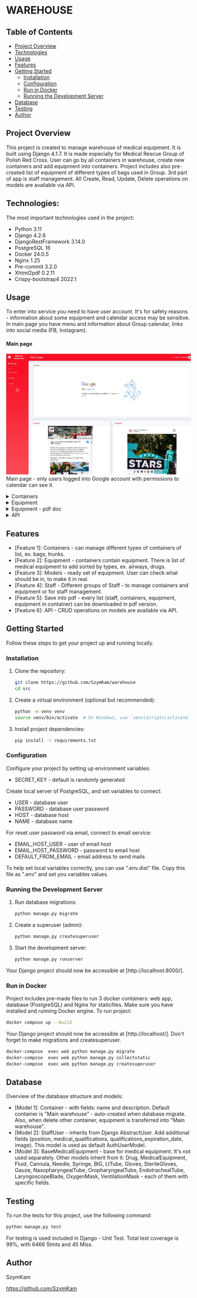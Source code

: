 # WAREHOUSE

## Table of Contents

- [Project Overview](#project-overview)
- [Technologies](#technologies)
- [Usage](#usage)
- [Features](#features)
- [Getting Started](#getting-started)
  - [Installation](#installation)
  - [Configuration](#configuration)
  - [Run in Docker](#run-in-docker)
  - [Running the Development Server](#running-the-development-server)
- [Database](#database)
- [Testing](#testing)
- [Author](#author)

## Project Overview

This project is created to manage warehouse of medical equipment.
It is built using Django 4.1.7.
It is made especially for Medical Rescue Group of Polish Red Cross.
User can go by all containers in warehouse, create new containers
and add equipment into containers. Project includes also pre-created
list of equipment of different types of bags used in Group. 3rd part of
app is staff management.
All Create, Read, Update, Delete operations on models are available via API.

## Technologies:

The most important technologies used in the project:

- Python 3.11
- Django 4.2.6
- DjangoRestFramework 3.14.0
- PostgreSQL 16
- Docker 24.0.5
- Nginx 1.25
- Pre-commit 3.2.0
- Xhtml2pdf 0.2.11
- Crispy-bootstrap4 2022.1

## Usage

To enter into service you need to have user account. It's for safety reasons - information about some equipment and
calendar access may be sensitive. In main page you have menu and information about Group calendar, links into social media (FB, Instagram).

#### Main page

![Main page](readme_images/main_page.jpg)
Main page - only users logged into Google account with permissions to calendar can see it.

<details>
<summary>Containers</summary>

![Container page_1](readme_images/containers_view_1.jpg)
Container list. From this page user can create new container, add equipment or downlnoad pdf list of containers.

![Container page_2](readme_images/containers_view_2.jpg)
Creating new container. User can choose name form list and add own description.

</details>

<details>
<summary>Equipment</summary>

![Equipment page_1](readme_images/equipment_1.jpg)
Add new equipment from list

![Equipment page_2](readme_images/equipment_2.jpg)
![Equipment page_3](readme_images/equipment_3.jpg)
Depends on name of equipment, creates different model - with specific fields.

![Equipment page_4](readme_images/equipment_4.jpg)
List of equipment from container. User can manage equipment and download equipment list of container.

![Equipment page_5](readme_images/equipment_5.jpg)
It's possible to get all equipment of all containers together.

</details>

<details>
<summary>Equipment - pdf doc</summary>

![Equipment page_6](readme_images/pdf.jpg)
List of all equipment in pdf.

</details>

<details>
<summary>API</summary>
![Api_1](readme_images/api_1.jpg)
Example of API response of at "/api/containers/"

![Api_2](readme_images/api_2.jpg)
Example of API response of at "/api/equipment/"

</details>

## Features

- [Feature 1]: Containers - can manage different types of containers of list, ex. bags, trunks.
- [Feature 2]: Equipment - containers contain equipment. There is list of medical equipment to add sorted by types, ex. airways, drugs.
- [Feature 3]: Models - ready set of equipment. User can check what should be in, to make it in real.
- [Feature 4]: Staff - Different groups of Staff - to manage containers and equipment or for staff management.
- [Feature 5]: Save into pdf - every list (staff, containers, equipment, equipment in container) can be downloaded in pdf version.
- [Feature 6]: API - CRUD operations on models are available via API.

## Getting Started

Follow these steps to get your project up and running locally.

### Installation

1. Clone the repository:

   ```bash
   git clone https://github.com/SzymKam/warehouse
   cd src
   ```

2. Create a virtual environment (optional but recommended):

   ```bash
   python -m venv venv
   source venv/bin/activate  # On Windows, use `venv\Scripts\activate`
   ```

3. Install project dependencies:

   ```bash
   pip install -r requirements.txt
   ```

### Configuration

Configure your project by setting up environment variables:

- SECRET_KEY - default is randomly generated

Create local server of PostgreSQL, and set variables to connect:

- USER - database user
- PASSWORD - database user password
- HOST - database host
- NAME - database name

For reset user password via email, connect to email service:

- EMAIL_HOST_USER - user of email host
- EMAIL_HOST_PASSWORD - password to email host
- DEFAULT_FROM_EMAIL - email address to send mails

To help set local variables correctly, you can use ".env.dist" file. Copy this file as ".env" and set you variables values.

### Running the Development Server

1. Run database migrations:

   ```bash
   python manage.py migrate
   ```

2. Create a superuser (admin):

   ```bash
   python manage.py createsuperuser
   ```

3. Start the development server:

   ```bash
   python manage.py runserver
   ```

Your Django project should now be accessible at [http://localhost:8000/].

### Run in Docker

Project includes pre-made files to run 3 docker containers: web app, database (PostgreSQL) and Nginx for staticfiles.
Make sure you have installed and running Docker engine. To run project:

```bash
docker compose up --build
```

Your Django project should now be accessible at [http://localhost/].
Don't forget to make migrations and createsuperuser.

```bash
docker-compose  exec web python manage.py migrate
docker-compose  exec web python manage.py collectstatic
docker-compose  exec web python manage.py createsuperuser
```

## Database

Overview of the database structure and models:

- [Model 1]: Container - with fields: name and description. Default container is "Main warehouse" -
  auto-created when database migrate. Also, when delete other container, equipment is transferred into
  "Main warehouse".
- [Model 2]: StaffUser - inherits from Django AbstractUser. Add additional fields (position, medical_qualifications, qualifications_expiration_date, image).
  This model is used as default AuthUserModel.
- [Model 3]: BaseMedicalEquipment - base for medical equipment. It's not used separately. Other models inherit from it:
  Drug, MedicalEquipment, Fluid, Cannula, Needle, Syringe, BIG, LtTube, Gloves, SterileGloves, Gauze, NasopharyngealTube,
  OropharyngealTube, EndotrachealTube, LaryngoscopeBlade, OxygenMask, VentilationMask - each of them with specific fields.

## Testing

To run the tests for this project, use the following command:

```bash
python manage.py test
```

For testing is used included in Django - Unit Test.
Total test coverage is 99%, with 6466 Stmts and 45 Miss.

## Author

SzymKam

https://github.com/SzymKam
